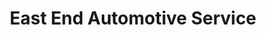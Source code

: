 ---
title: "East End Automotive Service"
url: /coatesville/east-end-automotive-service/
shop: Autowerkstatt
---